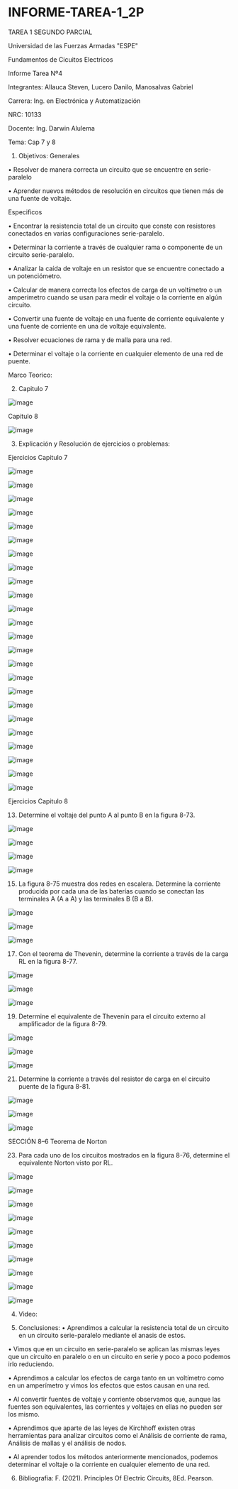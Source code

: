 # INFORME-TAREA-1_2P
TAREA 1 SEGUNDO PARCIAL

Universidad de las Fuerzas Armadas "ESPE"

Fundamentos de Cicuitos Electricos

Informe Tarea Nº4

Integrantes: Allauca Steven, Lucero Danilo, Manosalvas Gabriel

Carrera: Ing. en Electrónica y Automatización

NRC: 10133

Docente: Ing. Darwin Alulema

Tema: Cap 7 y 8

1. Objetivos:
Generales

• Resolver de manera correcta un circuito que se encuentre en serie-paralelo

• Aprender nuevos métodos de resolución en circuitos que tienen más de una fuente de voltaje.

Especificos

• Encontrar la resistencia total de un circuito que conste con resistores conectados en varias configuraciones serie-paralelo.

• Determinar la corriente a través de cualquier rama o componente de un circuito serie-paralelo.

• Analizar la caída de voltaje en un resistor que se encuentre conectado a un potenciómetro.

• Calcular de manera correcta los efectos de carga de un voltímetro o un amperímetro cuando se usan para medir el voltaje o la corriente en algún circuito.

• Convertir una fuente de voltaje en una fuente de corriente equivalente y una fuente de corriente en una de voltaje equivalente.

• Resolver ecuaciones de rama y de malla para una red.

• Determinar el voltaje o la corriente en cualquier elemento de una red de puente.

Marco Teorico:

2. Capitulo 7

![image](https://user-images.githubusercontent.com/93210648/146937617-5cfc3b70-d342-46ac-8a3a-c57bc8a72596.png)

Capitulo 8

![image](https://user-images.githubusercontent.com/93210648/146937667-fa1453cd-fc5e-4423-a6e6-8933171d8014.png)

3. Explicación y Resolución de ejercicios o problemas:

Ejercicios Capitulo 7

![image](https://user-images.githubusercontent.com/93210648/146937783-77536bec-dfe5-4edb-8164-758e5f95c21e.png)

![image](https://user-images.githubusercontent.com/93210648/146937818-7f89dde8-b8c5-4802-851e-371492b7336f.png)

![image](https://user-images.githubusercontent.com/93210648/146938029-a147e6fc-33ee-49ac-9168-d35742d2484f.png)

![image](https://user-images.githubusercontent.com/93210648/146938065-07b1db33-0021-4eb9-adb7-f3208cbd6b60.png)

![image](https://user-images.githubusercontent.com/93210648/146938718-bab59f0c-68c5-4436-925e-778160b7aede.png)

![image](https://user-images.githubusercontent.com/93210648/146938805-8fec0729-fc0b-4c3e-a8b3-dd843a8261e4.png)

![image](https://user-images.githubusercontent.com/93210648/146938838-37bd248c-de05-461e-bc47-a2f78200d8ae.png)

![image](https://user-images.githubusercontent.com/93210648/146938913-a47c755c-f5ed-4d3c-94c5-01d0e839b9ec.png)

![image](https://user-images.githubusercontent.com/93210648/146938949-d40743a6-3ef7-4cf3-a93f-4c2f048f03b6.png)

![image](https://user-images.githubusercontent.com/93210648/146939004-e89b12e8-8949-4baa-b10f-d97b721aeefd.png)

![image](https://user-images.githubusercontent.com/93210648/146939064-b62721b9-2d49-4510-b1e5-7c62564531b8.png)

![image](https://user-images.githubusercontent.com/93210648/146939099-99f9ceed-1526-45c5-a4bf-303dbf87fde4.png)

![image](https://user-images.githubusercontent.com/93210648/146939136-c2453d85-46f1-4fc6-ab0a-b7bb636f58c8.png)

![image](https://user-images.githubusercontent.com/93210648/146939161-4193a922-6a69-4a6e-b623-76a9ede7743e.png)

![image](https://user-images.githubusercontent.com/93210648/146939188-2203ed75-9024-46e7-a85e-6bc5481d7217.png)

![image](https://user-images.githubusercontent.com/93210648/146939224-4231432e-446b-488f-8776-a17d1b4cd73c.png)

![image](https://user-images.githubusercontent.com/93210648/146939472-bb4d8367-62f7-4bba-8518-322e2c120947.png)

![image](https://user-images.githubusercontent.com/93210648/146939520-02305c35-d56a-420e-80f5-c2cc455a241c.png)

![image](https://user-images.githubusercontent.com/93210648/146939546-6489e414-a50b-4285-87a8-3fccd6be0c6d.png)

![image](https://user-images.githubusercontent.com/93210648/146939643-b8393afd-13d0-4e6f-bffb-d80338fca8fa.png)

![image](https://user-images.githubusercontent.com/93210648/146939788-59ebe136-dbe1-40aa-8e94-e2b97fdda996.png)

![image](https://user-images.githubusercontent.com/93210648/146939828-cd4a5c6e-6557-44a8-83f6-eba6abc28f08.png)

![image](https://user-images.githubusercontent.com/93210648/146939859-bb2ade66-8ced-4e7d-ba06-de2732535ef7.png)

![image](https://user-images.githubusercontent.com/93210648/146939887-7336a95a-d42c-4ffd-9348-443086898347.png)

Ejercicios Capitulo 8

13.  Determine el voltaje del punto A al punto B en la figura 8-73.

![image](https://user-images.githubusercontent.com/93210648/146943419-1703cc40-1205-43a2-85ec-d532df5e0997.png)

![image](https://user-images.githubusercontent.com/93210648/146945325-349fd03b-d091-405c-a2f7-05422b8313e9.png)

![image](https://user-images.githubusercontent.com/93210648/146945594-36a276a0-2772-45e0-b13b-388fb428abb9.png)

![image](https://user-images.githubusercontent.com/93210648/146945774-cffd5175-6f74-428c-81bf-eb00af00a690.png)

15. La figura 8-75 muestra dos redes en escalera. Determine la corriente producida por cada una de las baterías cuando se conectan las terminales A (A a A) y las terminales B (B a B).

![image](https://user-images.githubusercontent.com/93210648/146946232-551201a8-3502-49d8-812b-3e0901e036eb.png)

![image](https://user-images.githubusercontent.com/93210648/146946491-0e50f89a-fe95-47e0-a374-fe7331193a34.png)

![image](https://user-images.githubusercontent.com/93210648/146947857-54abe2db-def2-484e-b029-c61534a73a59.png)

17. Con el teorema de Thevenin, determine la corriente a través de la carga RL en la figura 8-77.

![image](https://user-images.githubusercontent.com/93210648/146948788-94d73c28-01b7-4b89-b2cc-88e3346e9f06.png)

![image](https://user-images.githubusercontent.com/93210648/146949540-86258a8b-15f3-4b1d-bbb9-d31e5f12298f.png)

![image](https://user-images.githubusercontent.com/93210648/146949673-aac47fad-bcd2-4724-aa36-366a18f0a1fd.png)

19. Determine el equivalente de Thevenin para el circuito externo al amplificador de la figura 8-79.

![image](https://user-images.githubusercontent.com/93210648/146950066-490bb5aa-d1cd-4552-bad2-d9d1ff6b98cc.png)

![image](https://user-images.githubusercontent.com/93210648/146950444-4ba30537-327f-4d67-b2a9-4d59aea45449.png)

![image](https://user-images.githubusercontent.com/93210648/146950576-5b802370-866f-415b-885c-72ee8e3ddfac.png)

21. Determine la corriente a través del resistor de carga en el circuito puente de la figura 8-81.

![image](https://user-images.githubusercontent.com/93210648/146950880-74b8b667-001a-4735-8e72-1e784aa4fa07.png)

![image](https://user-images.githubusercontent.com/93210648/146951262-ead3c34e-2331-4cc3-9ccf-9dbb85509f52.png)

![image](https://user-images.githubusercontent.com/93210648/146951419-c2a46f9e-b675-4ab1-bbe9-eddec87bbdaf.png)

SECCIÓN 8–6 Teorema de Norton

23. Para cada uno de los circuitos mostrados en la figura 8-76, determine el equivalente Norton visto por RL.

![image](https://user-images.githubusercontent.com/93210648/146951989-d4833f02-f377-4d12-bcf0-cc8ff419e6d3.png)

![image](https://user-images.githubusercontent.com/93210648/146952437-2cae6915-2827-4371-801d-5fdd46612091.png)




![image](https://user-images.githubusercontent.com/93210648/146939947-7ecd2822-f9c6-42dc-8f07-46aa3c2a6c25.png)

![image](https://user-images.githubusercontent.com/93210648/146939987-294e346f-bff8-4d5d-8068-f5efcac094ce.png)

![image](https://user-images.githubusercontent.com/93210648/146940011-1aab9200-e857-457c-bde8-2b45bc5283d4.png)

![image](https://user-images.githubusercontent.com/93210648/146940031-d7a2337e-64f5-4255-b857-11e3b1ef111e.png)

![image](https://user-images.githubusercontent.com/93210648/146940085-71d389cd-f535-47be-b97d-97de555c82ac.png)

![image](https://user-images.githubusercontent.com/93210648/146940106-a6b2e4fb-d2d4-4d23-a543-43835d94db3d.png)

![image](https://user-images.githubusercontent.com/93210648/146940147-2701c6bd-a3a0-4242-b2e3-323d16127f2a.png)

![image](https://user-images.githubusercontent.com/93210648/146940175-1eb1835a-38a4-4a30-a527-8ab59b3cfd04.png)

4. Video:


5. Conclusiones: • Aprendimos a calcular la resistencia total de un circuito en un circuito serie-paralelo mediante el anasis de estos.

• Vimos que en un circuito en serie-paralelo se aplican las mismas leyes que un circuito en paralelo o en un circuito en serie y poco a poco podemos irlo reduciendo.

• Aprendimos a calcular los efectos de carga tanto en un voltímetro como en un amperímetro y vimos los efectos que estos causan en una red.

• Al convertir fuentes de voltaje y corriente observamos que, aunque las fuentes son equivalentes, las corrientes y voltajes en ellas no pueden ser los mismo.

• Aprendimos que aparte de las leyes de Kirchhoff existen otras herramientas para analizar circuitos como el Análisis de corriente de rama, Análisis de mallas y el análisis de nodos.

• Al aprender todos los métodos anteriormente mencionados, podemos determinar el voltaje o la corriente en cualquier elemento de una red.

6. Bibliografia:
F. (2021). Principles Of Electric Circuits, 8Ed. Pearson.
